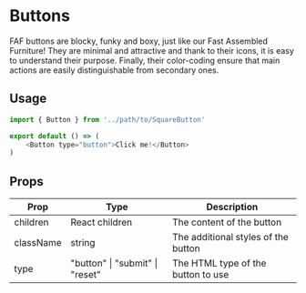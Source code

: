# Buttons
FAF buttons are blocky, funky and boxy, just like our Fast Assembled Furniture!
They are minimal and attractive and thank to their icons, it is easy to understand their purpose.
Finally, their color-coding ensure that main actions are easily distinguishable from secondary ones. 

## Usage
```js
import { Button } from '../path/to/SquareButton'

export default () => (
    <Button type="button">Click me!</Button>
)

```

## Props
| Prop      | Type                            | Description                         |
|-----------|---------------------------------|-------------------------------------|
| children  | React children                  | The content of the button           |
| className | string                          | The additional styles of the button |
| type      | "button" \| "submit" \| "reset" | The HTML type of the button to use  |
